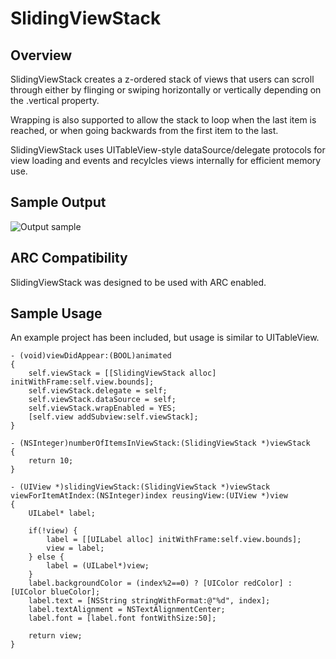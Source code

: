 SlidingViewStack
================

Overview
--------------

SlidingViewStack creates a z-ordered stack of views that users can scroll through either by flinging or swiping horizontally or vertically depending on the .vertical property. 

Wrapping is also supported to allow the stack to loop when the last item is reached, or when going backwards from the first item to the last.

SlidingViewStack uses UITableView-style dataSource/delegate protocols for view loading and events and recylcles views internally for efficient memory use.

Sample Output
------------------

![Output sample](https://github.com/richardleggett/SlidingViewStack/raw/master/SlidingViewStack.gif)

ARC Compatibility
------------------

SlidingViewStack was designed to be used with ARC enabled.

Sample Usage
--------------

An example project has been included, but usage is similar to UITableView.
    
    - (void)viewDidAppear:(BOOL)animated
	{
	    self.viewStack = [[SlidingViewStack alloc] initWithFrame:self.view.bounds];
	    self.viewStack.delegate = self;
	    self.viewStack.dataSource = self;
	    self.viewStack.wrapEnabled = YES;
	    [self.view addSubview:self.viewStack];
	}
	
	- (NSInteger)numberOfItemsInViewStack:(SlidingViewStack *)viewStack
	{
	    return 10;
	}
	
	- (UIView *)slidingViewStack:(SlidingViewStack *)viewStack viewForItemAtIndex:(NSInteger)index reusingView:(UIView *)view
	{
	    UILabel* label;
	    
	    if(!view) {
	        label = [[UILabel alloc] initWithFrame:self.view.bounds];
	        view = label;
	    } else {
	        label = (UILabel*)view;
	    }
	    label.backgroundColor = (index%2==0) ? [UIColor redColor] : [UIColor blueColor];
	    label.text = [NSString stringWithFormat:@"%d", index];
	    label.textAlignment = NSTextAlignmentCenter;
	    label.font = [label.font fontWithSize:50];
	    	    
	    return view;
	}